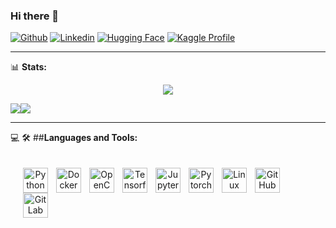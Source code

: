 ### Hi there 👋

<!--
**novicecivon/novicecivon** is a ✨ _special_ ✨ repository because its `README.md` (this file) appears on your GitHub profile.

Here are some ideas to get you started:

- 🔭 I’m currently working on ...
- 🌱 I’m currently learning ...
- 👯 I’m looking to collaborate on ...
- 🤔 I’m looking for help with ...
- 💬 Ask me about ...
- 📫 How to reach me: ...
- 😄 Pronouns: ...
- ⚡ Fun fact: ...

# trophies:
<a href="https://github.com/ryo-ma/github-profile-trophy">
    <img src="https://github-profile-trophy.vercel.app/?username=novicecivon&column=-1" alt="novicecivon" />
</a>

# Linkedin:
<a href="https://www.linkedin.com/in/novicecivon/"> 
    <img alt="LinkedIn" src="https://icongr.am/devicon/linkedin-original.svg?size=148&color=currentColor" />
</a>
-->

[![Github](https://img.shields.io/github/followers/novicecivon?label=Follow%20Me&style=social)](https://github.com/novicecivon)
[![Linkedin](https://img.shields.io/badge/LinkedIn-novicecivon-blue?logo=Linkedin&logoColor=blue&labelColor=black)](https://www.linkedin.com/in/novicecivon/)
[![Hugging Face](https://img.shields.io/badge/Hugging%20Face-novicecivon-green?logo=huggingface)](https://huggingface.co/novicecivon)
[![Kaggle Profile](https://img.shields.io/badge/Kaggle-novicecivon-blue?logo=kaggle)](https://www.kaggle.com/novicecivon)

---
📊 **Stats:** <br>

<p align="center"">
    <img src="https://komarev.com/ghpvc/?username=novicecivon&label=Profile%20views&color=0e75b6&style=flat">
</p>

<p style="display: flex; justify-contect: space-between;">
    <img src="https://github-readme-stats.vercel.app/api?username=novicecivon&show_icons=true&theme=gotham&hide_border=true">
    <img src="https://github-readme-streak-stats.herokuapp.com?user=novicecivon&theme=gotham&hide_border=true">
</p>
          
---

💻 🛠️ ##**Languages and Tools:** <br>    

<p align="center" style="padding: 20px;">
    <a href="https://www.python.org/" target="_blank"><img align="left" alt="Python" width="40px" style="padding-right:10px;" src="https://cdn.jsdelivr.net/gh/devicons/devicon/icons/python/python-original.svg" /></a>
    <a href="https://www.docker.com/" target="_blank"><img align="left" alt="Docker" width="40px" style="padding-right:10px;" src="https://cdn.jsdelivr.net/gh/devicons/devicon/icons/docker/docker-original.svg" /></a>
    <a href="https://opencv.org/" target="_blank"><img align="left" alt="OpenCV" width="40px" style="padding-right:10px;" src="https://cdn.jsdelivr.net/gh/devicons/devicon/icons/opencv/opencv-original.svg" /></a>
    <a href="https://www.tensorflow.org/" target="_blank"><img align="left" alt="Tensorflow" width="40px" style="padding-right:10px;" src="https://cdn.jsdelivr.net/gh/devicons/devicon/icons/tensorflow/tensorflow-original.svg" /></a>
    <a href="https://jupyter.org/" target="_blank"><img align="left" alt="Jupyter" width="40px" style="padding-right:10px;" src="https://cdn.jsdelivr.net/gh/devicons/devicon/icons/jupyter/jupyter-original-wordmark.svg" /></a>
    <a href="https://pytorch.org/" target="_blank"><img align="left" alt="Pytorch" width="40px" style="padding-right:10px;" src="https://cdn.jsdelivr.net/gh/devicons/devicon/icons/pytorch/pytorch-original.svg" /></a>
    <a href="https://www.linux.org/" target="_blank"><img align="left" alt="Linux" width="40px" style="padding-right:10px;" src="https://cdn.jsdelivr.net/gh/devicons/devicon/icons/linux/linux-original.svg" /></a>
    <a href="https://github.com/" target="_blank"><img align="left" alt="GitHub" width="40px" style="padding-right:10px;" src="https://cdn.jsdelivr.net/gh/devicons/devicon/icons/github/github-original.svg" /></a>
    <a href="https://about.gitlab.com/" target="_blank"><img align="left" alt="GitLab" width="40px" style="padding-right:10px;" src="https://cdn.jsdelivr.net/gh/devicons/devicon/icons/gitlab/gitlab-original.svg" /></a>
</p>
</br>
